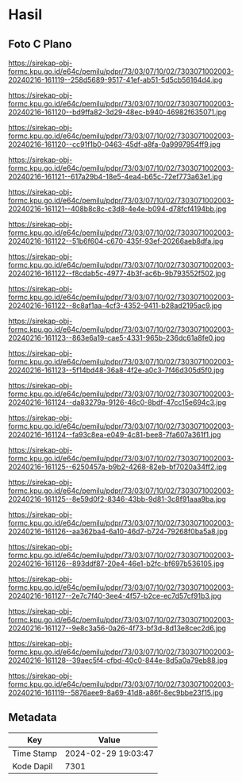 # Hasil

## Foto C Plano

https://sirekap-obj-formc.kpu.go.id/e64c/pemilu/pdpr/73/03/07/10/02/7303071002003-20240216-161119--258d5689-9517-41ef-ab51-5d5cb56164d4.jpg

https://sirekap-obj-formc.kpu.go.id/e64c/pemilu/pdpr/73/03/07/10/02/7303071002003-20240216-161120--bd9ffa82-3d29-48ec-b940-46982f635071.jpg

https://sirekap-obj-formc.kpu.go.id/e64c/pemilu/pdpr/73/03/07/10/02/7303071002003-20240216-161120--cc91f1b0-0463-45df-a8fa-0a9997954ff9.jpg

https://sirekap-obj-formc.kpu.go.id/e64c/pemilu/pdpr/73/03/07/10/02/7303071002003-20240216-161121--617a29b4-18e5-4ea4-b65c-72ef773a63e1.jpg

https://sirekap-obj-formc.kpu.go.id/e64c/pemilu/pdpr/73/03/07/10/02/7303071002003-20240216-161121--408b8c8c-c3d8-4e4e-b094-d78fcf4194bb.jpg

https://sirekap-obj-formc.kpu.go.id/e64c/pemilu/pdpr/73/03/07/10/02/7303071002003-20240216-161122--51b6f604-c670-435f-93ef-20266aeb8dfa.jpg

https://sirekap-obj-formc.kpu.go.id/e64c/pemilu/pdpr/73/03/07/10/02/7303071002003-20240216-161122--f8cdab5c-4977-4b3f-ac6b-9b793552f502.jpg

https://sirekap-obj-formc.kpu.go.id/e64c/pemilu/pdpr/73/03/07/10/02/7303071002003-20240216-161122--8c8af1aa-4cf3-4352-9411-b28ad2195ac9.jpg

https://sirekap-obj-formc.kpu.go.id/e64c/pemilu/pdpr/73/03/07/10/02/7303071002003-20240216-161123--863e6a19-cae5-4331-965b-236dc61a8fe0.jpg

https://sirekap-obj-formc.kpu.go.id/e64c/pemilu/pdpr/73/03/07/10/02/7303071002003-20240216-161123--5f14bd48-36a8-4f2e-a0c3-7f46d305d5f0.jpg

https://sirekap-obj-formc.kpu.go.id/e64c/pemilu/pdpr/73/03/07/10/02/7303071002003-20240216-161124--da83279a-9126-46c0-8bdf-47cc15e694c3.jpg

https://sirekap-obj-formc.kpu.go.id/e64c/pemilu/pdpr/73/03/07/10/02/7303071002003-20240216-161124--fa93c8ea-e049-4c81-bee8-7fa607a361f1.jpg

https://sirekap-obj-formc.kpu.go.id/e64c/pemilu/pdpr/73/03/07/10/02/7303071002003-20240216-161125--6250457a-b9b2-4268-82eb-bf7020a34ff2.jpg

https://sirekap-obj-formc.kpu.go.id/e64c/pemilu/pdpr/73/03/07/10/02/7303071002003-20240216-161125--8e59d0f2-8346-43bb-9d81-3c8f91aaa9ba.jpg

https://sirekap-obj-formc.kpu.go.id/e64c/pemilu/pdpr/73/03/07/10/02/7303071002003-20240216-161126--aa362ba4-6a10-46d7-b724-79268f0ba5a8.jpg

https://sirekap-obj-formc.kpu.go.id/e64c/pemilu/pdpr/73/03/07/10/02/7303071002003-20240216-161126--893ddf87-20e4-46e1-b2fc-bf697b536105.jpg

https://sirekap-obj-formc.kpu.go.id/e64c/pemilu/pdpr/73/03/07/10/02/7303071002003-20240216-161127--2e7c7f40-3ee4-4f57-b2ce-ec7d57cf91b3.jpg

https://sirekap-obj-formc.kpu.go.id/e64c/pemilu/pdpr/73/03/07/10/02/7303071002003-20240216-161127--9e8c3a56-0a26-4f73-bf3d-8d13e8cec2d6.jpg

https://sirekap-obj-formc.kpu.go.id/e64c/pemilu/pdpr/73/03/07/10/02/7303071002003-20240216-161128--39aec5f4-cfbd-40c0-844e-8d5a0a79eb88.jpg

https://sirekap-obj-formc.kpu.go.id/e64c/pemilu/pdpr/73/03/07/10/02/7303071002003-20240216-161119--5876aee9-8a69-41d8-a86f-8ec9bbe23f15.jpg


## Metadata

| Key        | Value               |
| ---------- | ------------------- |
| Time Stamp | 2024-02-29 19:03:47 |
| Kode Dapil | 7301                |



